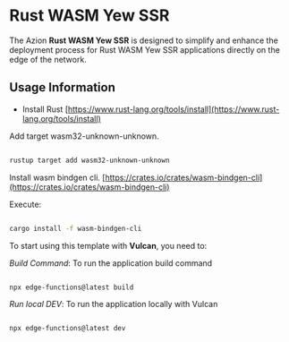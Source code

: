 # Rust WASM Yew SSR

The Azion **Rust WASM Yew SSR** is designed to simplify and enhance the deployment process for Rust WASM Yew SSR applications directly on the edge of the network.

## Usage Information

- Install Rust [https://www.rust-lang.org/tools/install](https://www.rust-lang.org/tools/install)

Add target wasm32-unknown-unknown.

```bash

rustup target add wasm32-unknown-unknown

```

Install wasm bindgen cli. [https://crates.io/crates/wasm-bindgen-cli](https://crates.io/crates/wasm-bindgen-cli)

Execute:

```bash

cargo install -f wasm-bindgen-cli

```

To start using this template with **Vulcan**, you need to:

_Build Command_: To run the application build command

```bash

npx edge-functions@latest build

```

_Run local DEV_: To run the application locally with Vulcan

```bash

npx edge-functions@latest dev

```

